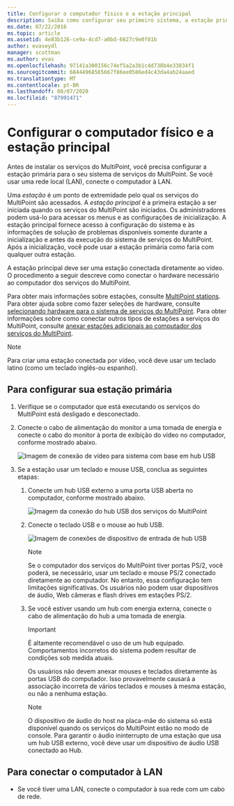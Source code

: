 ```yaml
---
title: Configurar o computador físico e a estação principal
description: Saiba como configurar seu primeiro sistema, a estação principal, nos serviços do MultiPoint
ms.date: 07/22/2016
ms.topic: article
ms.assetid: 4e83b126-ce9a-4cd7-a0bd-6627c9e0f81b
author: evaseydl
manager: scottman
ms.author: evas
ms.openlocfilehash: 97141a300156c74ef5a2a3b1c4d738b4e33834f1
ms.sourcegitcommit: 68444968565667f86ee0586ed4c43da4ab24aaed
ms.translationtype: MT
ms.contentlocale: pt-BR
ms.lasthandoff: 08/07/2020
ms.locfileid: "87991471"
---
```

# <a name="set-up-the-physical-computer-and-primary-station"></a>Configurar o computador físico e a estação principal
Antes de instalar os serviços do MultiPoint, você precisa configurar a estação primária para o seu sistema de serviços do MultiPoint. Se você usar uma rede local (LAN), conecte o computador à LAN.

Uma *estação* é um ponto de extremidade pelo qual os serviços do MultiPoint são acessados. A *estação principal* é a primeira estação a ser iniciada quando os serviços do MultiPoint são iniciados. Os administradores podem usá-lo para acessar os menus e as configurações de inicialização. A estação principal fornece acesso à configuração do sistema e às informações de solução de problemas disponíveis somente durante a inicialização e antes da execução do sistema de serviços do MultiPoint. Após a inicialização, você pode usar a estação primária como faria com qualquer outra estação.

A estação principal deve ser uma estação conectada diretamente ao vídeo. O procedimento a seguir descreve como conectar o hardware necessário ao computador dos serviços do MultiPoint.

Para obter mais informações sobre estações, consulte [MultiPoint stations](multipoint-services-stations.md). Para obter ajuda sobre como fazer seleções de hardware, consulte [selecionando hardware para o sistema de serviços do MultiPoint](./select-hardware-mps.md). Para obter informações sobre como conectar outros tipos de estações a serviços do MultiPoint, consulte [anexar estações adicionais ao computador dos serviços do MultiPoint](./multipoint-attach-additional-stations.md).

> [!NOTE]
> Para criar uma estação conectada por vídeo, você deve usar um teclado latino (como um teclado inglês-ou espanhol).

## <a name="to-set-up-your-primary-station"></a>Para configurar sua estação primária

1.  Verifique se o computador que está executando os serviços do MultiPoint está desligado e desconectado.

2.  Conecte o cabo de alimentação do monitor a uma tomada de energia e conecte o cabo do monitor à porta de exibição do vídeo no computador, conforme mostrado abaixo.

    ![Imagem de conexão de vídeo para sistema com base em hub USB](./media/WMSVideoConnection.gif)

3.  Se a estação usar um teclado e mouse USB, conclua as seguintes etapas:

    1.  Conecte um hub USB externo a uma porta USB aberta no computador, conforme mostrado abaixo.

        ![Imagem da conexão do hub USB dos serviços do MultiPoint](./media/WMSUSBHubConnection.gif)

    2.  Conecte o teclado USB e o mouse ao hub USB.

        ![Imagem de conexões de dispositivo de entrada de hub USB](./media/WMSUSBDeviceConnection.gif)

        > [!NOTE]
        > Se o computador dos serviços do MultiPoint tiver portas PS/2, você poderá, se necessário, usar um teclado e mouse PS/2 conectado diretamente ao computador. No entanto, essa configuração tem limitações significativas. Os usuários não podem usar dispositivos de áudio, Web câmeras e flash drives em estações PS/2.

    3.  Se você estiver usando um hub com energia externa, conecte o cabo de alimentação do hub a uma tomada de energia.

        > [!IMPORTANT]
        > É altamente recomendável o uso de um hub equipado. Comportamentos incorretos do sistema podem resultar de condições sob medida atuais.
        >
        > Os usuários não devem anexar mouses e teclados diretamente às portas USB do computador. Isso provavelmente causará a associação incorreta de vários teclados e mouses à mesma estação, ou não a nenhuma estação.

        > [!NOTE]
        > O dispositivo de áudio do host na placa-mãe do sistema só está disponível quando os serviços do MultiPoint estão no modo de console. Para garantir o áudio ininterrupto de uma estação que usa um hub USB externo, você deve usar um dispositivo de áudio USB conectado ao Hub.

## <a name="to-connect-the-computer-to-the-lan"></a>Para conectar o computador à LAN

-   Se você tiver uma LAN, conecte o computador à sua rede com um cabo de rede.
